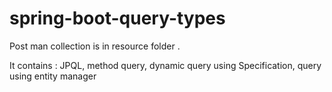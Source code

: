 # spring-boot-query-types

Post man collection is in resource folder .

It contains :
JPQL, method query, dynamic query using Specification, query using entity manager 
